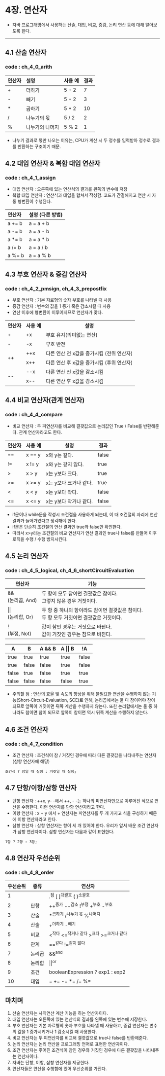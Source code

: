 # 4장. 연산자
- 자바 프로그래밍에서 사용하는 산술, 대입, 비교, 증감, 논리 연산 등에 대해 알아보도록 한다.
***
## 4.1 산술 연산자
### code : ch_4_0_arith
| 연산자 | 설명       | 사용 예  | 결과 |
|:----|:---------|-------|----|
| +   | 더하기      | 5 + 2 | 7  |
| -   | 빼기       | 5 - 2 | 3  |
| *   | 곱하기      | 5 * 2 | 10 |
| /   | 나누기의 몫   | 5 / 2 | 2  |
| %   | 나누기의 나머지 | 5 % 2 | 1  |
- 나누기 결과로 몫만 나오는 이유는, CPU가 계산 시 두 정수를 입력받아 정수로 결과를 반환하는 구조이기 때문.

## 4.2 대입 연산자 & 복합 대입 연산자
### code : ch_4_1_assign
- 대입 연산자 : 오른쪽에 있는 연산식의 결과를 왼쪽의 변수에 저장
- 복합 대입 연산자 : 연산식과 대입을 합쳐서 작성함. 코드가 간결해지고 연산 시 자동 형변환이 수행된다.
  
| 연산자    | 설명 (다른 방법) |
|:-------|:-----------|
| a += b | a = a + b  |
| a -= b | a = a - b  |
| a *= b | a = a * b  |
| a /= b | a = a / b  |
| a %= b | a = a % b  |

## 4.3 부호 연산자 & 증감 연산자
### code : ch_4_2_pmsign, ch_4_3_prepostfix
- 부호 연산자 : 기본 자료형의 숫자 부호를 나타낼 때 사용
- 증감 연산자 : 변수의 값을 1 증가 혹은 감소시킬 때 사용
- 연산 이후에 형변환이 이루어지므로 연산자가 맞다.
<table>
    <tr>
        <th>연산자</th>
        <th>사용 예</th>
        <th>설명</th>
    </tr>
    <tr>
        <td>+</td>
        <td>+x</td>
        <td>부호 유지(의미없는 연산)</td>
    </tr>
    <tr>
        <td>-</td>
        <td>-x</td>
        <td>부호 반전</td>
    </tr>
    <tr>
        <td rowspan="2">++</td>
        <td>++x</td>
        <td>다른 연산 전 x값을 증가시킴 (전위 연산자)</td>
    </tr>
    <tr>
        <td>x++</td>
        <td>다른 연산 후 x값을 증가시킴 (후위 연산자)</td>
    </tr>
    <tr>
        <td rowspan="2">--</td>
        <td>--x</td>
        <td>다른 연산 전 x값을 감소시킴</td>
    </tr>
    <tr>
        <td>x--</td>
        <td>다른 연산 후 x값을 감소시킴</td>
    </tr>
</table>

## 4.4 비교 연산자(관계 연산자)
### code : ch_4_4_compare
- 비교 연산자 : 두 피연산자를 비교해 결괏값으로 논리값인 True / False를 반환해준다. 관계 연산자라고도 한다.
  
| 연산자 | 사용 예   | 설명             | 결과    |
|:----|:-------|----------------|-------|
| ==  | x == y | x와 y는 같다.      | false |
| !=  | x != y | x와 y는 같지 않다.   | true  |
| \>  | x > y  | x는 y보다 크다.     | true  |
| \>= | x >= y | x는 y보다 크거나 같다. | true  |
| <   | x < y  | x는 y보다 작다.     | false |
| <=  | x <= y | x는 y보다 작거나 같다. | false |

- if문이나 while문을 작성시 조건절을 사용하게 되는데, 이 때 조건절의 자리에 연산 결과가 들어가있다고 생각해야 한다.
- if문은 단순히 조건절의 연산 결과인 true와 false만 확인한다.
- 따라서 x>y라는 조건절의 비교 연산자가 연산 결과인 true나 false를 만들어 이후 로직을 수행 / 수행 방지시킨다.

## 4.5 논리 연산자
### code : ch_4_5_logical, ch_4_6_shortCircuitEvaluation
| 연산자                 | 기능                                       |
|---------------------|------------------------------------------|
| && <br> (논리곱, And)  | 두 항이 모두 참이면 결괏값은 참이다. <br> 그렇지 않은 경우 거짓이다. |
| \|\| <br> (논리합, Or) | 두 항 중 하나의 항이라도 참이면 결괏값은 참이다. <br> 두 항 모두 거짓이면 결괏값은 거짓이다. |
| ! <br> (부정, Not)    | 값이 참인 경우는 거짓으로 바뀐다. <br> 값이 거짓인 경우는 참으로 바뀐다. |

| A | B     | A && B | A \|\| B | !A    |
|-|-------|-|-|-------|
| true | true  | true | true | false |
| true | false | false | true | false |
| false | true  | false | true | true  |
| false | false  | false | false | true  |

- 주의할 점 : 연산의 효율 및 속도의 향상을 위해 불필요한 연산을 수행하지 않는 기능(Short-Circuit-Evaluation, SCE)로 인해,
논리곱에서는 둘 다 참이어야 참이 되므로 앞쪽이 거짓이면 뒤쪽 계산을 수행하지 않는다.
또한 논리합에서는 둘 중 하나라도 참이면 참이 되므로 앞쪽이 참이면 역시 뒤쪽 계산을 수행하지 않는다.

## 4.6 조건 연산자
### code : ch_4_7_condition
- 조건 연산자 : 조건식이 참 / 거짓인 경우에 따라 다른 결괏값을 나타내주는 연산자 (삼항 연산자에 해당)
```
조건식 ? 참일 때 실행 : 거짓일 때 실행;
```

## 4.7 단항/이항/삼항 연산자
- 단항 연산자 : ++x, y- -에서 ++, - -는 하나의 피연산자만으로 이루어진 식으로 연산을 수행한다. 이런 연산자를 단항 연산자라고 한다.
- 이항 연산자 : x + y 에서 + 연산자는 피연산자를 두 개 가지고 식을 구성하기 때문에 이항 연산자라고 한다.
- 삼항 연산자 : 삼항 연산자는 항이 세 개 있어야 한다. 우리가 앞서 배운 조건 연산자가 삼항
연산자이다. 삼항 연산자는 다음과 같이 표현한다.
```
1항 ? 2항 : 3항;
```

## 4.8 연산자 우선순위
### code : ch_4_8_order
| 우선순위 | 종류 | 연산자                                                                          |
|-----|----|------------------------------------------------------------------------------|
| 1   |    | .<sup>점</sup> [ ]<sup>대괄호</sup> ( )<sup>소괄호</sup>                            |
| 2   | 단항 | ++<sup>증가</sup> --<sup>감소</sup> !<sup>부정</sup> +<sup>부호</sup> -<sup>부호</sup> |
| 3   | 산술 | *<sup>곱하기</sup> /<sup>나누기 몫</sup> %<sup>나머지</sup>                            |
| 4   | 산술 | +<sup>더하기</sup> -<sup>빼기</sup>                                               |
| 5   | 비교 | <<sup>작다</sup> <=<sup>작거나 같다</sup> ><sup>크다</sup> >=<sup>크거나 같다</sup>        |
| 6   | 관계 | ==<sup>같다</sup> !=<sup>같지 않다</sup> |
| 7   | 논리곱 | &&<sup>and</sup> |
| 8   | 논리합 | \|\|<sup>or</sup> |
| 9   | 조건 | booleanExpression ? exp1 : exp2 |
| 10  | 대입 | = += -= *= /= %= |

## 마치며
1. 산술 연산자는 사칙연산 계산 기능을 하는 연산자이다.
2. 대입 연산자는 오른쪽에 있는 연산식의 결과를 왼쪽에 있는 변수에 저장한다.
3. 부호 연산자는 기본 자료형의 숫자 부호를 나타낼 때 사용하고, 증감 연산자는 변수의 값을 1
증가시키거나 1 감소시킬 때 사용한다.
4. 비교 연산자는 두 피연산자를 비교해 결괏값으로 true나 false를 반환해준다.
5. 논리 연산자는 논리 연산을 프로그래밍 언어로 표현한 연산자이다.
6. 조건 연산자는 주어진 조건식이 참인 경우와 거짓인 경우에 다른 결괏값을 나타내주는 연산자이다.
7. 자바는 단항, 이항, 삼항 연산자를 제공한다.
8. 연산자들은 연산을 수행함에 있어 우선순위를 가진다.